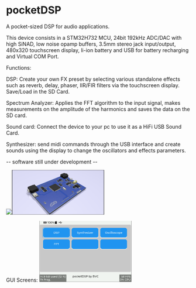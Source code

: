 # pocketDSP
A pocket-sized DSP for audio applications.

This device consists in a STM32H732 MCU, 24bit 192kHz ADC/DAC with high SiNAD, low noise opamp buffers, 3.5mm stereo jack input/output, 480x320 touchscreen display, li-ion battery and USB for battery recharging and Virtual COM Port.



Functions:


DSP: Create your own FX preset by selecting various standalone effects such as reverb, delay, phaser, IIR/FIR filters via the touchscreen display. Save/Load in the SD Card.


Spectrum Analyzer: Applies the FFT algorithm to the input signal, makes measurements on the amplitude of the harmonics and saves the data on the SD card.


Sound card: Connect the device to your pc to use it as a HiFi USB Sound Card.


Synthesizer: send midi commands through the USB interface and create sounds using the display to change the oscillators and effects parameters.



-- software still under development --

<img src="https://github.com/iamBVC/pocketDSP/blob/main/img/pcb_with_display.png" width="50%"/><img src="https://github.com/iamBVC/pocketDSP/blob/main/img/pcb_without_display.png" width="50%"/>


GUI Screens:
<img src="https://github.com/iamBVC/pocketDSP/blob/main/img/gui_mainscreen.png" width="50%"/>
